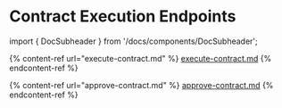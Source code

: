 # Contract Execution Endpoints

import { DocSubheader } from '/docs/components/DocSubheader';

<DocSubheader text="Endpoints for executing, approving, rejecting, and submitting p8e contracts"
/>

{% content-ref url="execute-contract.md" %}
[execute-contract.md](execute-contract.md)
{% endcontent-ref %}

{% content-ref url="approve-contract.md" %}
[approve-contract.md](approve-contract.md)
{% endcontent-ref %}
